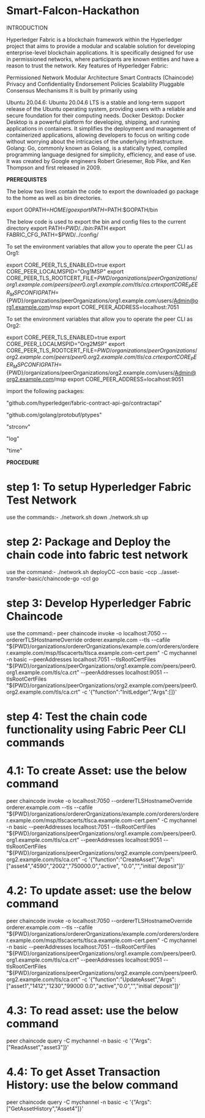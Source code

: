 # Smart-Falcon-Hackathon

INTRODUCTION

Hyperledger Fabric is a blockchain framework within the Hyperledger project that aims to provide a modular and scalable solution for developing enterprise-level blockchain applications. It is specifically designed for use in permissioned networks, where participants are known entities and have a reason to trust the network. Key features of Hyperledger Fabric:

Permissioned Network
Modular Architecture
Smart Contracts (Chaincode)
Privacy and Confidentiality
Endorsement Policies
Scalability
Pluggable Consensus Mechanisms
It is built by primarily using

Ubuntu 20.04.6: Ubuntu 20.04.6 LTS is a stable and long-term support release of the Ubuntu operating system, providing users with a reliable and secure foundation for their computing needs.
Docker Desktop: Docker Desktop is a powerful platform for developing, shipping, and running applications in containers. It simplifies the deployment and management of containerized applications, allowing developers to focus on writing code without worrying about the intricacies of the underlying infrastructure.
Golang: Go, commonly known as Golang, is a statically typed, compiled programming language designed for simplicity, efficiency, and ease of use. It was created by Google engineers Robert Griesemer, Rob Pike, and Ken Thompson and first released in 2009.

**PREREQUISTES**

The below two lines contain the code to export the downloaded go package to the home as well as bin directories.

 export GOPATH=$HOME/go
 export PATH=$PATH:$GOPATH/bin

 The below code is used to export the bin and config files to the current directory
 export PATH=${PWD}/../bin:$PATH
 export FABRIC_CFG_PATH=$PWD/../config/

To set the environment variables that allow you to operate the peer CLI as Org1:

 export CORE_PEER_TLS_ENABLED=true
 export CORE_PEER_LOCALMSPID="Org1MSP"
 export CORE_PEER_TLS_ROOTCERT_FILE=${PWD}/organizations/peerOrganizations/org1.example.com/peers/peer0.org1.example.com/tls/ca.crt
 export CORE_PEER_MSPCONFIGPATH=${PWD}/organizations/peerOrganizations/org1.example.com/users/Admin@org1.example.com/msp
 export CORE_PEER_ADDRESS=localhost:7051

To set the environment variables that allow you to operate the peer CLI as Org2:

 export CORE_PEER_TLS_ENABLED=true
 export CORE_PEER_LOCALMSPID="Org2MSP"
 export CORE_PEER_TLS_ROOTCERT_FILE=${PWD}/organizations/peerOrganizations/org2.example.com/peers/peer0.org2.example.com/tls/ca.crt
 export CORE_PEER_MSPCONFIGPATH=${PWD}/organizations/peerOrganizations/org2.example.com/users/Admin@org2.example.com/msp
 export CORE_PEER_ADDRESS=localhost:9051


import the following packages:

 "github.com/hyperledger/fabric-contract-api-go/contractapi"
 
 "github.com/golang/protobuf/ptypes"
 
 "strconv"
 
 "log"
 
 "time"

 **PROCEDURE**

 # step 1: To setup Hyperledger Fabric Test Network
use the commands:-
 ./network.sh down
 ./network.sh up

# step 2: Package and Deploy the chain code into fabric test network 
use the command:-
 ./network.sh deployCC -ccn basic -ccp ../asset-transfer-basic/chaincode-go -ccl go

# step 3: Develop Hyperledger Fabric Chaincode
use the command:-
 peer chaincode invoke -o localhost:7050 --ordererTLSHostnameOverride orderer.example.com --tls --cafile "${PWD}/organizations/ordererOrganizations/example.com/orderers/orderer.example.com/msp/tlscacerts/tlsca.example.com-cert.pem" -C mychannel -n basic --peerAddresses localhost:7051 --tlsRootCertFiles "${PWD}/organizations/peerOrganizations/org1.example.com/peers/peer0.org1.example.com/tls/ca.crt" --peerAddresses localhost:9051 --tlsRootCertFiles "${PWD}/organizations/peerOrganizations/org2.example.com/peers/peer0.org2.example.com/tls/ca.crt" -c '{"function":"InitLedger","Args":[]}'

 # step 4: Test the chain code functionality using Fabric Peer CLI commands
 # 4.1: To create Asset: use the below command
   peer chaincode invoke -o localhost:7050 --ordererTLSHostnameOverride orderer.example.com --tls --cafile "${PWD}/organizations/ordererOrganizations/example.com/orderers/orderer.example.com/msp/tlscacerts/tlsca.example.com-cert.pem" -C mychannel -n basic --peerAddresses localhost:7051 --tlsRootCertFiles "${PWD}/organizations/peerOrganizations/org1.example.com/peers/peer0.org1.example.com/tls/ca.crt" --peerAddresses localhost:9051 --tlsRootCertFiles "${PWD}/organizations/peerOrganizations/org2.example.com/peers/peer0.org2.example.com/tls/ca.crt" -c '{"function":"CreateAsset","Args":["asset4","4590","2002","750000.0","active",
"0.0","","initial deposit"]}'

# 4.2: To update asset: use the below command
  peer chaincode invoke -o localhost:7050 --ordererTLSHostnameOverride orderer.example.com --tls --cafile "${PWD}/organizations/ordererOrganizations/example.com/orderers/orderer.example.com/msp/tlscacerts/tlsca.example.com-cert.pem" -C mychannel -n basic --peerAddresses localhost:7051 --tlsRootCertFiles "${PWD}/organizations/peerOrganizations/org1.example.com/peers/peer0.org1.example.com/tls/ca.crt" --peerAddresses localhost:9051 --tlsRootCertFiles "${PWD}/organizations/peerOrganizations/org2.example.com/peers/peer0.org2.example.com/tls/ca.crt" -c '{"function":"UpdateAsset","Args":["asset1","1412","1230","99000
0.0","active","0.0","","initial deposit"]}'

# 4.3: To read asset: use the below command
  peer chaincode query -C mychannel -n basic -c '{"Args":["ReadAsset","asset3"]}'

# 4.4: To get Asset Transaction History: use the below command
  peer chaincode query -C mychannel -n basic -c '{"Args":["GetAssetHistory","Asset4"]}'

 

